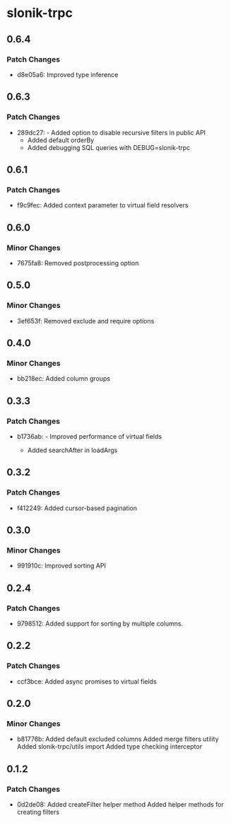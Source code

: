 # slonik-trpc

## 0.6.4

### Patch Changes

-   d8e05a6: Improved type inference

## 0.6.3

### Patch Changes

-   289dc27: - Added option to disable recursive filters in public API
    -   Added default orderBy
    -   Added debugging SQL queries with DEBUG=slonik-trpc

## 0.6.1

### Patch Changes

-   f9c9fec: Added context parameter to virtual field resolvers

## 0.6.0

### Minor Changes

-   7675fa8: Removed postprocessing option

## 0.5.0

### Minor Changes

-   3ef653f: Removed exclude and require options

## 0.4.0

### Minor Changes

-   bb218ec: Added column groups

## 0.3.3

### Patch Changes

-   b1736ab: - Improved performance of virtual fields

    -   Added searchAfter in loadArgs

## 0.3.2

### Patch Changes

-   f412249: Added cursor-based pagination

## 0.3.0

### Minor Changes

-   991910c: Improved sorting API

## 0.2.4

### Patch Changes

-   9798512: Added support for sorting by multiple columns.

## 0.2.2

### Patch Changes

-   ccf3bce: Added async promises to virtual fields

## 0.2.0

### Minor Changes

-   b81776b: Added default excluded columns
    Added merge filters utility
    Added slonik-trpc/utils import
    Added type checking interceptor

## 0.1.2

### Patch Changes

-   0d2de08: Added createFilter helper method
    Added helper methods for creating filters
